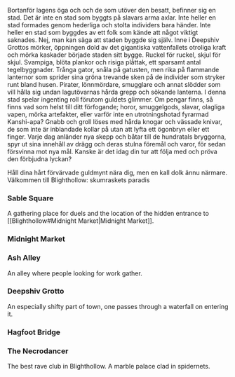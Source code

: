 Bortanför lagens öga och och de som utöver den besatt, befinner sig en stad. Det är inte en stad som byggts på slavars arma axlar. Inte heller en stad formades genom hederliga och stolta individers bara händer. Inte heller en stad som byggdes av ett folk som kände att något viktigt saknades. Nej, man kan säga att staden byggde sig själv. Inne i Deepshiv Grottos mörker, öppningen dold av det gigantiska vattenfallets otroliga kraft och mörka kaskader började staden sitt bygge. Ruckel för ruckel, skjul för skjul. Svampiga, blöta plankor och risiga plåttak, ett sparsamt antal tegelbyggnader. Trånga gator, snåla på gatusten, men rika på flammande lanternor som sprider sina gröna trevande sken på de individer som stryker runt bland husen. Pirater, lönnmördare, smugglare och annat slödder som vill hålla sig undan lagutövarnas hårda grepp och sökande lanterna. I denna stad spelar ingenting roll förutom guldets glimmer. Om pengar finns, så finns vad som helst till ditt förfogande; horor, smuggelgods, slavar, olagliga vapen, mörka artefakter, eller varför inte en utrotningshotad fyrarmad Kanshi-apa? Gnabb och groll löses med hårda knogar och vässade knivar, de som inte är inblandade kollar på utan att lyfta ett ögonbryn eller ett finger. Varje dag anländer nya skepp och båtar till de hundratals bryggorna, spyr ut sina innehåll av drägg och deras stulna föremål och varor, för sedan försvinna mot nya mål. Kanske är det idag din tur att följa med och pröva den förbjudna lyckan? 
  
Håll dina hårt förvärvade guldmynt nära dig, men en kall dolk ännu närmare. Välkommen till Blighthollow: skumraskets paradis

### Sable Square
A gathering place for duels and the location of the hidden entrance to [[Blighthollow#Midnight Market|Midnight Market]].

### Midnight Market

### Ash Alley
An alley where people looking for work gather.

### Deepshiv Grotto
An especially shifty part of town, one passes through a waterfall on entering it. 

### Hagfoot Bridge

### The Necrodancer
The best rave club in Blighthollow. A marble palace clad in spidernets.
